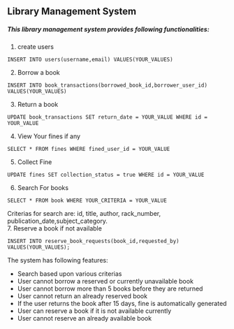 ## Library Management System

##### This library management system provides following functionalities:
1. create users
```
INSERT INTO users(username,email) VALUES(YOUR_VALUES)
```
2. Borrow a book
```
INSERT INTO book_transactions(borrowed_book_id,borrower_user_id) VALUES(YOUR_VALUES)
```
3. Return a book
```
UPDATE book_transactions SET return_date = YOUR_VALUE WHERE id = YOUR_VALUE
```
4. View Your fines if any
```
SELECT * FROM fines WHERE fined_user_id = YOUR_VALUE
```
5. Collect Fine
```
UPDATE fines SET collection_status = true WHERE id = YOUR_VALUE
```
6. Search For books
```
SELECT * FROM book WHERE YOUR_CRITERIA = YOUR_VALUE
```
Criterias for search are: id, title, author, rack_number, publication_date,subject_category.<br>
7. Reserve a book if not available
```
INSERT INTO reserve_book_requests(book_id,requested_by) VALUES(YOUR_VALUES);
```

The system has following features:
*  Search based upon various criterias
*  User cannot borrow a reserved or currently unavailable book
*  User cannot borrow more than 5 books before they are returned
*  User cannot return an already reserved book
*  If the user returns the book after 15 days, fine is automatically generated
*  User can reserve a book if it is not available currently
*  User cannot reserve an already available book